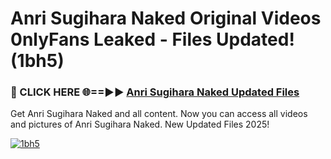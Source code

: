# Anri Sugihara Naked Original Videos 0nlyFans Leaked - Files Updated! (1bh5)

<h3>🔴 CLICK HERE 🌐==►► <a href="https://tinyurl.com/yckcrads" rel="nofollow">Anri Sugihara Naked Updated Files</a></h3>

Get Anri Sugihara Naked and all content. Now you can access all videos and pictures of Anri Sugihara Naked. New Updated Files 2025!

[![1bh5](https://i.imgur.com/hpKpOFt.gif)](https://tinyurl.com/yckcrads)
